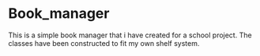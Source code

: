 # Book_manager

This is a simple book manager that i have created for a school project. The classes have been constructed to fit my own shelf system. 
